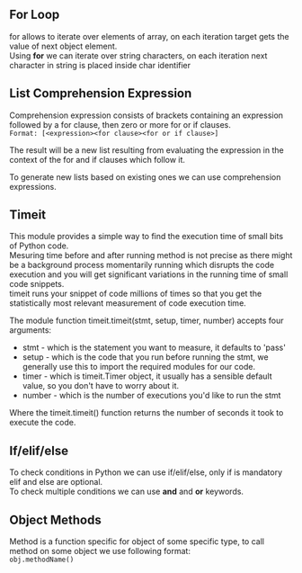 ## For Loop

for allows to iterate over elements of array, on each iteration target gets the value of next object element. \
Using **for** we can iterate over string characters, on each iteration next character in string is placed inside char identifier

## List Comprehension Expression
Comprehension expression consists of brackets containing an expression followed by a for clause, then zero or more for
or if clauses. \
`Format: [<expression><for clause><for or if clause>]`

The result will be a new list resulting from evaluating the expression in the context of the for and if clauses which
follow it.

To generate new lists based on existing ones we can use comprehension expressions.

## Timeit
This module provides a simple way to find the execution time of small bits of Python code. \
Mesuring time before and after running method is not precise as there might be a background process momentarily running
which disrupts the code execution and you will get significant variations in the running time of small code snippets. \
timeit runs your snippet of code millions of times so that you get the statistically most relevant measurement of code 
execution time.

The module function timeit.timeit(stmt, setup, timer, number) accepts four arguments:
* stmt - which is the statement you want to measure, it defaults to 'pass'
* setup - which is the code that you run before running the stmt, we generally use this to import the required modules
for our code.
* timer - which is timeit.Timer object, it usually has a sensible default value, so you don't have to worry about it.
* number - which is the number of executions you'd like to run the stmt

Where the timeit.timeit() function returns the number of seconds it took to execute the code.

## If/elif/else
To check conditions in Python we can use if/elif/else, only if is mandatory elif and else are optional. \
To check multiple conditions we can use **and** and **or** keywords.

## Object Methods
Method is a function specific for object of some specific type, to call method on some object we use following format: \
`obj.methodName()`
